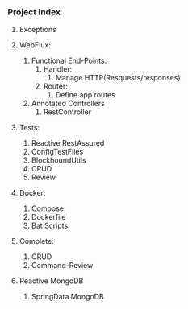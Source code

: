 ### Project Index 

1. Exceptions
   

2. WebFlux:
   1. Functional End-Points:
      1. Handler:
         1. Manage HTTP(Resquests/responses)
      2. Router:
         1. Define app routes
   2. Annotated Controllers
      1. RestController
   

3. Tests:
   1. Reactive RestAssured
   2. ConfigTestFiles
   3. BlockhoundUtils
   4. CRUD
   5. Review
   

4. Docker:
   1. Compose
   2. Dockerfile
   3. Bat Scripts
   

5. Complete:
   1. CRUD 
   2. Command-Review


6. Reactive MongoDB
   1. SpringData MongoDB